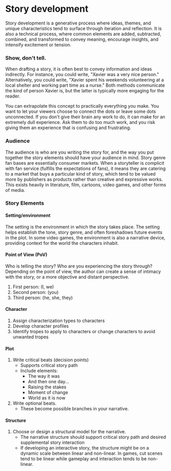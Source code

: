 # Story development

Story development is a generative process where ideas, themes, and unique characteristics tend to surface through iteration and reflection. It is also a technical process, where common elements are added, subtracted, combined, and transformed to convey meaning, encourage insights, and intensify excitement or tension.

### Show, don't tell.

When drafting a story, it is often best to convey information and ideas indirectly. For instance, you could write, "Xavier was a very nice person." Alternatively, you could write, "Xavier spent his weekends volunteering at a local shelter and working part time as a nurse." Both methods communicate the kind of person Xavier is, but the latter is typically more engaging for the reader.

You can extrapolate this concept to practically everything you make. You want to let your viewers choose to connect the dots or leave some dots unconnected. If you don't give their brain any work to do, it can make for an extremely dull experience. Ask them to do too much work, and you risk giving them an experience that is confusing and frustrating.

### Audience

The audience is who are you writing the story for, and the way you put together the story elements should have your audience in mind. Story genre fan bases are essentially consumer markets. When a storyteller is complicit with fan service \(fulfills the expectations of fans\), it means they are catering to a market that buys a particular kind of story, which tend to be valued more by publishers as products rather than creative and expressive works. This exists heavily in literature, film, cartoons, video games, and other forms of media.

### Story Elements

#### Setting/environment

The setting is the environment in which the story takes place. The setting helps establish the tone, story genre, and often foreshadows future events in the plot. In some video games, the environment is also a narrative device, providing context for the world the characters inhabit.

#### Point of View \(PoV\)

Who is telling the story? Who are you experiencing the story through? Depending on the point of view, the author can create a sense of intimacy with the story, or a more objective and distant perspective.

1. First person: \(I, we\)
2. Second person: \(you\)
3. Third person: \(he, she, they\)

#### Character

1. Assign characterization types to characters
2. Develop character profiles
3. Identify tropes to apply to characters or change characters to avoid unwanted tropes

#### Plot

1. Write critical beats \(decision points\)
   * Supports critical story path
   * Include elements:
     * The way it was
     * And then one day...
     * Raising the stakes
     * Moment of change
     * World as it is now
2. Write optional beats.
   * These become possible branches in your narrative.

#### Structure

1. Choose or design a structural model for the narrative.
   * The narrative structure should support critical story path and desired supplemental story interaction
   * If developing an interactive story, the structure might be on a dynamic scale between linear and non-linear. In games, cut scenes tend to be linear while gameplay and interaction tends to be non-linear.
